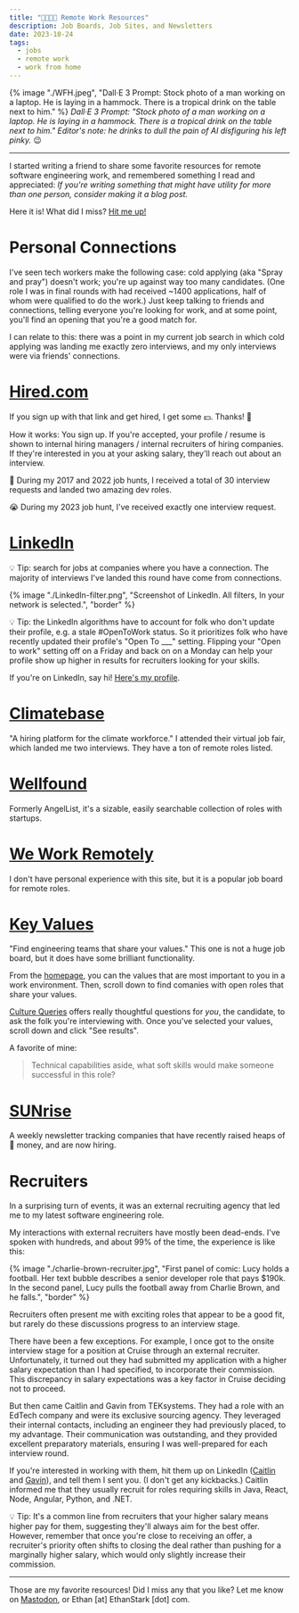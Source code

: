 ```yaml
---
title: "🌴👨🏻‍💻 Remote Work Resources"
description: Job Boards, Job Sites, and Newsletters
date: 2023-10-24
tags:
  - jobs
  - remote work
  - work from home
---
```


{% image "./WFH.jpeg", "Dall·E 3 Prompt: Stock photo of a man working on a laptop. He is laying in a hammock. There is a tropical drink on the table next to him." %}
_Dall·E 3 Prompt: "Stock photo of a man working on a laptop. He is laying in a hammock. There is a tropical drink on the table next to him."_
_Editor's note: he drinks to dull the pain of AI disfiguring his left pinky._ 😉

---

I started writing a friend to share some favorite resources for remote software engineering work, and remembered something I read and appreciated: _If you're writing something that might have utility for more than one person, consider making it a blog post._

Here it is! What did I miss? [Hit me up!](ethanstark.com/about/)

# Personal Connections

I've seen tech workers make the following case: cold applying (aka "Spray and pray") doesn't work; you're up against way too many candidates. (One role I was in final rounds with had received ~1400 applications, half of whom were qualified to do the work.) Just keep talking to friends and connections, telling everyone you're looking for work, and at some point, you'll find an opening that you're a good match for.

I can relate to this: there was a point in my current job search in which cold applying was landing me exactly zero interviews, and my only interviews were via friends' connections.

# [Hired.com](https://hired.com/x/a3eddbe0097a33ac026d108f69e6a8da)
If you sign up with that link and get hired, I get some 💵. Thanks! 🙏

How it works: You sign up. If you're accepted, your profile / resume is shown to internal hiring managers / internal recruiters of hiring companies. If they're interested in you at your asking salary, they'll reach out about an interview.

🤩 During my 2017 and 2022 job hunts, I received a total of 30 interview requests and landed two amazing dev roles. 

😭 During my 2023 job hunt, I've received exactly one interview request.

# [LinkedIn](https://www.linkedin.com/jobs/)

💡 Tip: search for jobs at companies where you have a connection. The majority of interviews I've landed this round have come from connections.

{% image "./LinkedIn-filter.png", "Screenshot of LinkedIn. All filters, In your network is selected.", "border"  %}

💡 Tip: the LinkedIn algorithms have to account for folk who don't update their profile, e.g. a stale #OpenToWork status. So it prioritizes folk who have recently updated their profile's "Open To ___" setting. Flipping your "Open to work" setting off on a Friday and back on on a Monday can help your profile show up higher in results for recruiters looking for your skills.

If you're on LinkedIn, say hi! [Here's my profile](https://www.linkedin.com/in/ethanjstark/).

# [Climatebase](https://climatebase.org/jobs)

"A hiring platform for the climate workforce."
I attended their virtual job fair, which landed me two interviews.
They have a ton of remote roles listed.

# [Wellfound](https://wellfound.com/)

Formerly AngelList, it's a sizable, easily searchable collection of roles with startups.

# [We Work Remotely](https://weworkremotely.com/)

I don't have personal experience with this site, but it is a popular job board for remote roles.

# [Key Values](https://www.keyvalues.com/)

"Find engineering teams that share your values."
This one is not a huge job board, but it does have some brilliant functionality.

From the [homepage](https://www.keyvalues.com/), you can the values that are most important to you in a work environment. Then, scroll down to find comanies with open roles that share your values.

[Culture Queries](https://www.keyvalues.com/culture-queries) offers really thoughtful questions for _you_, the candidate, to ask the folk you're interviewing with. Once you've selected your values, scroll down and click "See results".

A favorite of mine:
> Technical capabilities aside, what soft skills would make someone successful in this role?

# [SUNrise](https://projectsunrise.substack.com/)

A weekly newsletter tracking companies that have recently raised heaps of 💸 money, and are now hiring.

# Recruiters

In a surprising turn of events, it was an external recruiting agency that led me to my latest software engineering role.

My interactions with external recruiters have mostly been dead-ends. I've spoken with hundreds, and about 99% of the time, the experience is like this:

{% image "./charlie-brown-recruiter.jpg", "First panel of comic: Lucy holds a football. Her text bubble describes a senior developer role that pays $190k. In the second panel, Lucy pulls the football away from Charlie Brown, and he falls.", "border" %}

Recruiters often present me with exciting roles that appear to be a good fit, but rarely do these discussions progress to an interview stage.

There have been a few exceptions. For example, I once got to the onsite interview stage for a position at Cruise through an external recruiter. Unfortunately, it turned out they had submitted my application with a higher salary expectation than I had specified, to incorporate their commission. This discrepancy in salary expectations was a key factor in Cruise deciding not to proceed.

But then came Caitlin and Gavin from TEKsystems. They had a role with an EdTech company and were its exclusive sourcing agency. They leveraged their internal contacts, including an engineer they had previously placed, to my advantage. Their communication was outstanding, and they provided excellent preparatory materials, ensuring I was well-prepared for each interview round.

If you're interested in working with them, hit them up on LinkedIn ([Caitlin](https://www.linkedin.com/in/caitlin-laforce-ms-84688415/) and [Gavin](https://www.linkedin.com/in/gavin-johnson-a007b71a7/)), and tell them I sent you. (I don't get any kickbacks.) Caitlin informed me that they usually recruit for roles requiring skills in Java, React, Node, Angular, Python, and .NET.

💡 Tip: It's a common line from recruiters that your higher salary means higher pay for them, suggesting they'll always aim for the best offer. However, remember that once you're close to receiving an offer, a recruiter's priority often shifts to closing the deal rather than pushing for a marginally higher salary, which would only slightly increase their commission.

---

Those are my favorite resources! Did I miss any that you like? Let me know on [Mastodon](https://hachyderm.io/@ethanjstark/111296253341149997), or Ethan [at] EthanStark [dot] com. 
